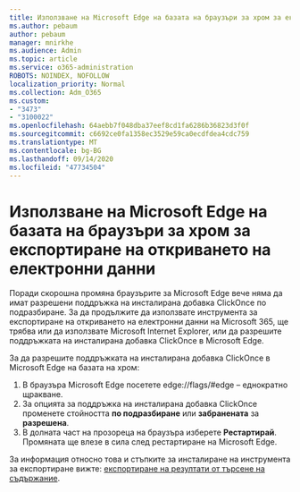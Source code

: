 ```yaml
---
title: Използване на Microsoft Edge на базата на браузъри за хром за експортиране на откриването на електронни данни
ms.author: pebaum
author: pebaum
manager: mnirkhe
ms.audience: Admin
ms.topic: article
ms.service: o365-administration
ROBOTS: NOINDEX, NOFOLLOW
localization_priority: Normal
ms.collection: Adm_O365
ms.custom:
- "3473"
- "3100022"
ms.openlocfilehash: 64aebb7f048dba37eef8cd1fa6286b36823d3f0f
ms.sourcegitcommit: c6692ce0fa1358ec3529e59ca0ecdfdea4cdc759
ms.translationtype: MT
ms.contentlocale: bg-BG
ms.lasthandoff: 09/14/2020
ms.locfileid: "47734504"
---
```

# <a name="using-microsoft-edge-based-on-chromium-browsers-for-ediscovery-export"></a>Използване на Microsoft Edge на базата на браузъри за хром за експортиране на откриването на електронни данни

Поради скорошна промяна браузърите за Microsoft Edge вече няма да имат разрешени поддръжка на инсталирана добавка ClickOnce по подразбиране. За да продължите да използвате инструмента за експортиране на откриването на електронни данни на Microsoft 365, ще трябва или да използвате Microsoft Internet Explorer, или да разрешите поддръжката на инсталирана добавка ClickOnce в Microsoft Edge. 

За да разрешите поддръжката на инсталирана добавка ClickOnce в Microsoft Edge на базата на хром: 
1. В браузъра Microsoft Edge посетете edge://flags/#edge – еднократно щракване.
2. За опцията за поддръжка на инсталирана добавка ClickOnce променете стойността **по подразбиране** или **забранената** за **разрешена**. 
3. В долната част на прозореца на браузъра изберете **Рестартирай**. <br>
 Промяната ще влезе в сила след рестартиране на Microsoft Edge. 

За информация относно това и стъпките за инсталиране на инструмента за експортиране вижте: [ експортиране на резултати от търсене на съдържание](https://docs.microsoft.com/microsoft-365/compliance/export-search-results).